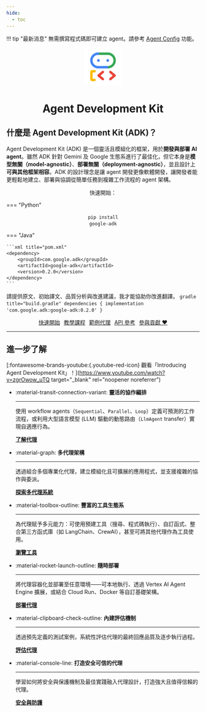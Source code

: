 ```yaml
---
hide:
  - toc
---
```


!!! tip "最新消息"
    無需撰寫程式碼即可建立 agent。請參考
    [Agent Config](/adk-docs/agents/config/) 功能。

<div style="text-align: center;">
  <div class="centered-logo-text-group">
    <img src="assets/agent-development-kit.png" alt="Agent Development Kit Logo" width="100">
    <h1>Agent Development Kit</h1>
  </div>
</div>

## 什麼是 Agent Development Kit (ADK)？

Agent Development Kit (ADK) 是一個靈活且模組化的框架，用於**開發與部署 AI agent**。雖然 ADK 針對 Gemini 及 Google 生態系進行了最佳化，但它本身是**模型無關（model-agnostic）**、**部署無關（deployment-agnostic）**，並且設計上**可與其他框架相容**。ADK 的設計理念是讓 agent 開發更像軟體開發，讓開發者能更輕鬆地建立、部署與協調從簡單任務到複雜工作流程的 agent 架構。

<div id="centered-install-tabs" class="install-command-container" markdown="1">

<p class="get-started-text" style="text-align: center;">快速開始：</p>

=== "Python"
    <br>
    <p style="text-align: center;">
    <code>pip install google-adk</code>
    </p>

=== "Java"

    ```xml title="pom.xml"
    <dependency>
        <groupId>com.google.adk</groupId>
        <artifactId>google-adk</artifactId>
        <version>0.2.0</version>
    </dependency>
    ```

請提供原文、初始譯文、品質分析與改進建議，我才能協助你改進翻譯。
    ```gradle title="build.gradle"
    dependencies {
        implementation 'com.google.adk:google-adk:0.2.0'
    }
    ```
</div>


<p style="text-align:center;">
  <a href="get-started/quickstart/" class="md-button" style="margin:3px">快速開始</a>
  <a href="tutorials/" class="md-button" style="margin:3px">教學課程</a>
  <a href="http://github.com/google/adk-samples" class="md-button" target="_blank" style="margin:3px">範例代理</a>
  <a href="api-reference/" class="md-button" style="margin:3px">API 參考</a>
  <a href="contributing-guide/" class="md-button" style="margin:3px">參與貢獻 ❤️</a>
</p>

---

## 進一步了解

[:fontawesome-brands-youtube:{.youtube-red-icon} 觀看「Introducing Agent Development Kit」！](https://www.youtube.com/watch?v=zgrOwow_uTQ target="_blank" rel="noopener noreferrer")

<div class="grid cards" markdown>

-   :material-transit-connection-variant: **靈活的協作編排**

    ---

    使用 workflow agents（`Sequential`、`Parallel`、`Loop`）定義可預測的工作流程，或利用大型語言模型 (LLM) 驅動的動態路由（`LlmAgent` transfer）實現自適應行為。

    [**了解代理**](agents/index.md)

-   :material-graph: **多代理架構**

    ---

    透過組合多個專業化代理，建立模組化且可擴展的應用程式，並支援複雜的協作與委派。

    [**探索多代理系統**](agents/multi-agents.md)

-   :material-toolbox-outline: **豐富的工具生態系**

    ---

    為代理賦予多元能力：可使用預建工具（搜尋、程式碼執行）、自訂函式、整合第三方函式庫（如 LangChain、CrewAI），甚至可將其他代理作為工具使用。

    [**瀏覽工具**](tools/index.md)

-   :material-rocket-launch-outline: **隨時部署**

    ---

    將代理容器化並部署至任意環境——可本地執行、透過 Vertex AI Agent Engine 擴展，或結合 Cloud Run、Docker 等自訂基礎架構。

    [**部署代理**](deploy/index.md)

-   :material-clipboard-check-outline: **內建評估機制**

    ---

    透過預先定義的測試案例，系統性評估代理的最終回應品質及逐步執行過程。

    [**評估代理**](evaluate/index.md)

-   :material-console-line: **打造安全可信的代理**

    ---

    學習如何將安全與保護機制及最佳實踐融入代理設計，打造強大且值得信賴的代理。

    [**安全與防護**](safety/index.md)

</div>
